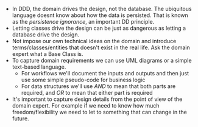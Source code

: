 - In DDD, the domain drives the design, not the database. The ubiquitous language doesnt know about how the data is persisted. That is known as the *persistence ignorance*, an important DD principle.
- Letting classes drive the design can be just as dangerous as letting a database drive the design.
- Not impose our own technical ideas on the domain and introduce terms/classes/entities that doesn't exist in the real life. Ask the domain expert what a Base Class is.
- To capture domain requirements we can use UML diagrams or a simple text-based language.
  - For workflows we'll document the inputs and outputs and then just use some simple pseudo-code for business logic
  - For data structures we'll use *AND* to mean that both parts are required, and *OR* to mean that either part is required
- It's important to capture design details from the point of view of the domain expert. For example if we need to know how much freedom/flexibility we need to let to something that can change in the future.